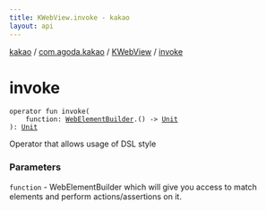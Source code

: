 ```yaml
---
title: KWebView.invoke - kakao
layout: api
---
```


<div class='api-docs-breadcrumbs'><a href="../../index.html">kakao</a> / <a href="../index.html">com.agoda.kakao</a> / <a href="index.html">KWebView</a> / <a href=".">invoke</a></div>

# invoke

<div class="signature"><code><span class="keyword">operator</span> <span class="keyword">fun </span><span class="identifier">invoke</span><span class="symbol">(</span><br/>&nbsp;&nbsp;&nbsp;&nbsp;<span class="parameterName" id="com.agoda.kakao.KWebView$invoke(kotlin.Function1((com.agoda.kakao.WebElementBuilder, kotlin.Unit)))/function">function</span><span class="symbol">:</span>&nbsp;<a href="../-web-element-builder/index.html"><span class="identifier">WebElementBuilder</span></a><span class="symbol">.</span><span class="symbol">(</span><span class="symbol">)</span>&nbsp;<span class="symbol">-&gt;</span>&nbsp;<a href="https://kotlinlang.org/api/latest/jvm/stdlib/kotlin/-unit/index.html"><span class="identifier">Unit</span></a><br/><span class="symbol">)</span><span class="symbol">: </span><a href="https://kotlinlang.org/api/latest/jvm/stdlib/kotlin/-unit/index.html"><span class="identifier">Unit</span></a></code></div>

Operator that allows usage of DSL style

### Parameters

<code>function</code> - WebElementBuilder which will give you access to match elements
and perform actions/assertions on it.